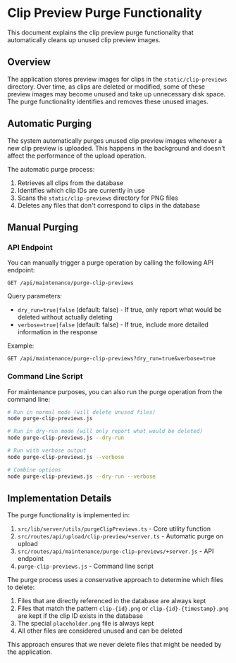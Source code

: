 # Clip Preview Purge Functionality

This document explains the clip preview purge functionality that automatically cleans up unused clip preview images.

## Overview

The application stores preview images for clips in the `static/clip-previews` directory. Over time, as clips are deleted or modified, some of these preview images may become unused and take up unnecessary disk space. The purge functionality identifies and removes these unused images.

## Automatic Purging

The system automatically purges unused clip preview images whenever a new clip preview is uploaded. This happens in the background and doesn't affect the performance of the upload operation.

The automatic purge process:

1. Retrieves all clips from the database
2. Identifies which clip IDs are currently in use
3. Scans the `static/clip-previews` directory for PNG files
4. Deletes any files that don't correspond to clips in the database

## Manual Purging

### API Endpoint

You can manually trigger a purge operation by calling the following API endpoint:

```
GET /api/maintenance/purge-clip-previews
```

Query parameters:
- `dry_run=true|false` (default: false) - If true, only report what would be deleted without actually deleting
- `verbose=true|false` (default: false) - If true, include more detailed information in the response

Example:
```
GET /api/maintenance/purge-clip-previews?dry_run=true&verbose=true
```

### Command Line Script

For maintenance purposes, you can also run the purge operation from the command line:

```bash
# Run in normal mode (will delete unused files)
node purge-clip-previews.js

# Run in dry-run mode (will only report what would be deleted)
node purge-clip-previews.js --dry-run

# Run with verbose output
node purge-clip-previews.js --verbose

# Combine options
node purge-clip-previews.js --dry-run --verbose
```

## Implementation Details

The purge functionality is implemented in:

1. `src/lib/server/utils/purgeClipPreviews.ts` - Core utility function
2. `src/routes/api/upload/clip-preview/+server.ts` - Automatic purge on upload
3. `src/routes/api/maintenance/purge-clip-previews/+server.js` - API endpoint
4. `purge-clip-previews.js` - Command line script

The purge process uses a conservative approach to determine which files to delete:

1. Files that are directly referenced in the database are always kept
2. Files that match the pattern `clip-{id}.png` or `clip-{id}-{timestamp}.png` are kept if the clip ID exists in the database
3. The special `placeholder.png` file is always kept
4. All other files are considered unused and can be deleted

This approach ensures that we never delete files that might be needed by the application.

